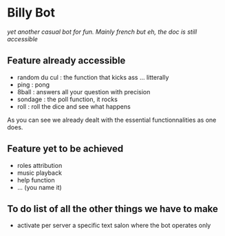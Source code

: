 # Billy Bot

*yet another casual bot for fun. Mainly french but eh, the doc is still accessible*

## Feature already accessible
  * random du cul : the function that kicks ass ... litterally
  * ping : pong
  * 8ball : answers all your question with precision
  * sondage : the poll function, it rocks
  * roll : roll the dice and see what happens

As you can see we already dealt with the essential functionnalities as one does.

## Feature yet to be achieved

  * roles attribution
  * music playback
  * help function
  * ... (you name it)

## To do list of all the other things we have to make

  * activate per server a specific text salon where the bot operates only
